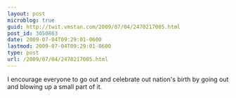 ```yaml
---
layout: post
microblog: true
guid: http://twit.vmstan.com/2009/07/04/2470217005.html
post_id: 3050863
date: 2009-07-04T09:29:01-0600
lastmod: 2009-07-04T09:29:01-0600
type: post
url: /2009/07/04/2470217005.html
---
```

I encourage everyone to go out and celebrate out nation's birth by going out and blowing up a small part of it.
